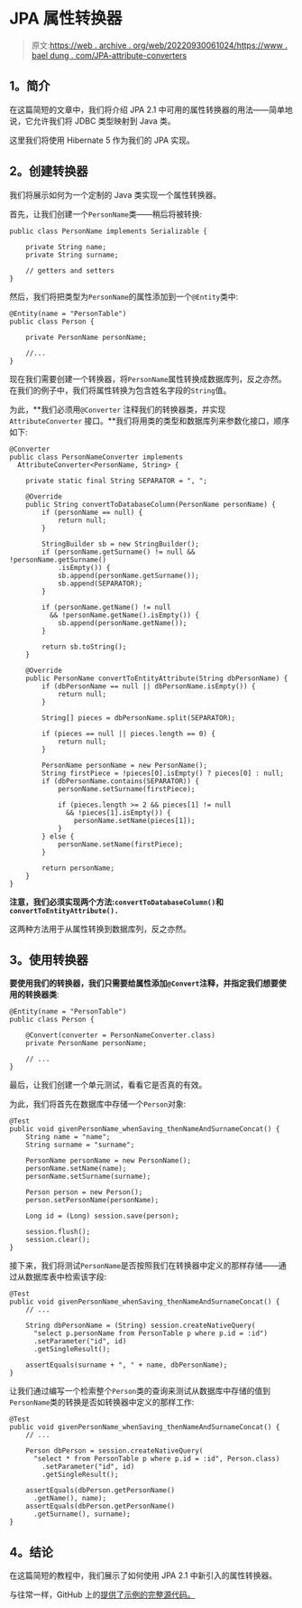 # JPA 属性转换器

> 原文:[https://web . archive . org/web/20220930061024/https://www . bael dung . com/JPA-attribute-converters](https://web.archive.org/web/20220930061024/https://www.baeldung.com/jpa-attribute-converters)

## **1。简介**

在这篇简短的文章中，我们将介绍 JPA 2.1 中可用的属性转换器的用法——简单地说，它允许我们将 JDBC 类型映射到 Java 类。

这里我们将使用 Hibernate 5 作为我们的 JPA 实现。

## **2。创建转换器**

我们将展示如何为一个定制的 Java 类实现一个属性转换器。

首先，让我们创建一个`PersonName`类——稍后将被转换:

```
public class PersonName implements Serializable {

    private String name;
    private String surname;

    // getters and setters
}
```

然后，我们将把类型为`PersonName`的属性添加到一个`@Entity`类中:

```
@Entity(name = "PersonTable")
public class Person {

    private PersonName personName;

    //...
}
```

现在我们需要创建一个转换器，将`PersonName`属性转换成数据库列，反之亦然。在我们的例子中，我们将属性转换为包含姓名字段的`String`值。

为此，**我们必须用`@Converter` 注释我们的转换器类，并实现`AttributeConverter` 接口。**我们将用类的类型和数据库列来参数化接口，顺序如下:

```
@Converter
public class PersonNameConverter implements 
  AttributeConverter<PersonName, String> {

    private static final String SEPARATOR = ", ";

    @Override
    public String convertToDatabaseColumn(PersonName personName) {
        if (personName == null) {
            return null;
        }

        StringBuilder sb = new StringBuilder();
        if (personName.getSurname() != null && !personName.getSurname()
            .isEmpty()) {
            sb.append(personName.getSurname());
            sb.append(SEPARATOR);
        }

        if (personName.getName() != null 
          && !personName.getName().isEmpty()) {
            sb.append(personName.getName());
        }

        return sb.toString();
    }

    @Override
    public PersonName convertToEntityAttribute(String dbPersonName) {
        if (dbPersonName == null || dbPersonName.isEmpty()) {
            return null;
        }

        String[] pieces = dbPersonName.split(SEPARATOR);

        if (pieces == null || pieces.length == 0) {
            return null;
        }

        PersonName personName = new PersonName();        
        String firstPiece = !pieces[0].isEmpty() ? pieces[0] : null;
        if (dbPersonName.contains(SEPARATOR)) {
            personName.setSurname(firstPiece);

            if (pieces.length >= 2 && pieces[1] != null 
              && !pieces[1].isEmpty()) {
                personName.setName(pieces[1]);
            }
        } else {
            personName.setName(firstPiece);
        }

        return personName;
    }
}
```

**注意，我们必须实现两个方法:`convertToDatabaseColumn()`和`convertToEntityAttribute().`**

这两种方法用于从属性转换到数据库列，反之亦然。

## **3。使用转换器**

**要使用我们的转换器，我们只需要给属性添加`@Convert`注释，并指定我们想要使用的转换器类**:

```
@Entity(name = "PersonTable")
public class Person {

    @Convert(converter = PersonNameConverter.class)
    private PersonName personName;

    // ...
}
```

最后，让我们创建一个单元测试，看看它是否真的有效。

为此，我们将首先在数据库中存储一个`Person`对象:

```
@Test
public void givenPersonName_whenSaving_thenNameAndSurnameConcat() {
    String name = "name";
    String surname = "surname";

    PersonName personName = new PersonName();
    personName.setName(name);
    personName.setSurname(surname);

    Person person = new Person();
    person.setPersonName(personName);

    Long id = (Long) session.save(person);

    session.flush();
    session.clear();
}
```

接下来，我们将测试`PersonName`是否按照我们在转换器中定义的那样存储——通过从数据库表中检索该字段:

```
@Test
public void givenPersonName_whenSaving_thenNameAndSurnameConcat() {
    // ...

    String dbPersonName = (String) session.createNativeQuery(
      "select p.personName from PersonTable p where p.id = :id")
      .setParameter("id", id)
      .getSingleResult();

    assertEquals(surname + ", " + name, dbPersonName);
}
```

让我们通过编写一个检索整个`Person`类的查询来测试从数据库中存储的值到`PersonName`类的转换是否如转换器中定义的那样工作:

```
@Test
public void givenPersonName_whenSaving_thenNameAndSurnameConcat() {
    // ...

    Person dbPerson = session.createNativeQuery(
      "select * from PersonTable p where p.id = :id", Person.class)
        .setParameter("id", id)
        .getSingleResult();

    assertEquals(dbPerson.getPersonName()
      .getName(), name);
    assertEquals(dbPerson.getPersonName()
      .getSurname(), surname);
}
```

## **4。结论**

在这篇简短的教程中，我们展示了如何使用 JPA 2.1 中新引入的属性转换器。

与往常一样，GitHub 上的[提供了示例的完整源代码。](https://web.archive.org/web/20220626200821/https://github.com/eugenp/tutorials/tree/master/persistence-modules/hibernate-jpa)